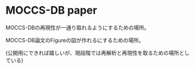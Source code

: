# MOCCS-DB paper
MOCCS-DBの再現性が一通り取れるようにするための場所。

MOCCS-DB論文のFigureの図が作れるにするための場所。

(公開用にできれば嬉しいが、現段階では再解析と再現性を取るための場所としている)
